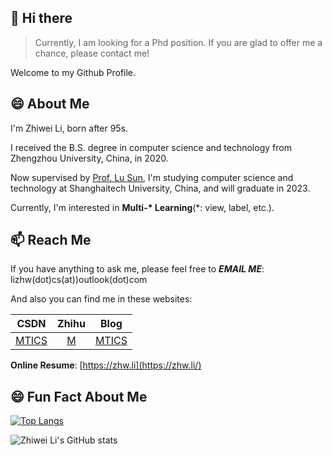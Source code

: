 ## 👋 Hi there

> Currently, I am looking for a Phd position.
> If you are glad to offer me a chance, please contact me!

Welcome to my Github Profile.

## 😄 About Me

I'm Zhiwei Li, born after 95s.

I received the B.S. degree in computer science and technology from Zhengzhou University, China, in 2020.

Now supervised by [Prof. Lu Sun](http://faculty.sist.shanghaitech.edu.cn/sunlu/), I'm studying computer science and technology at Shanghaitech University, China, and will graduate in 2023.

Currently, I'm interested in **Multi-\* Learning**(\*: view, label, etc.).

## 📫 Reach Me

If you have anything to ask me, please feel free to **_EMAIL ME_**: lizhw(dot)cs(at))outlook(dot)com

And also you can find me in these websites:

|                 CSDN                  |                       Zhihu                        |              Blog               |
| :-----------------------------------: | :------------------------------------------------: | :-----------------------------: |
| [MTICS](https://study.blog.csdn.net/) | [M](https://www.zhihu.com/people/li-zhi-wei-42-59) | [MTICS](https://something.plus) |

**Online Resume**: [https://zhw.li](https://zhw.li/)

## 😄 Fun Fact About Me

[![Top Langs](https://github-readme-stats.vercel.app/api/top-langs/?username=mtics&layout=compact)](https://github.com/mtics/github-readme-stats)

![Zhiwei Li's GitHub stats](https://github-readme-stats.vercel.app/api?username=mtics&show_icons=true&theme=vue)

<!--
**mtics/mtics** is a ✨ _special_ ✨ repository because its `README.md` (this file) appears on your GitHub profile.

Here are some ideas to get you started:

- 🔭 I’m currently working on ...
- 🌱 I’m currently learning ...
- 👯 I’m looking to collaborate on ...
- 🤔 I’m looking for help with ...
- 💬 Ask me about ...
- 📫 How to reach me: ...
- 😄 Pronouns: ...
- ⚡ Fun fact: ...
-->
